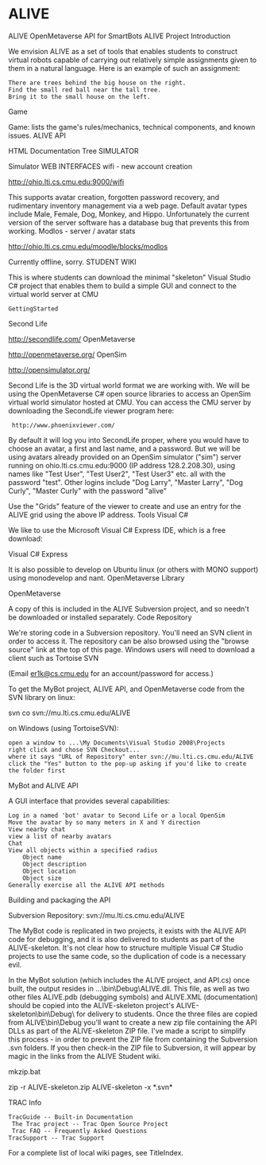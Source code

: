 # ALIVE
ALIVE OpenMetaverse API for SmartBots 
ALIVE Project
Introduction

We envision ALIVE as a set of tools that enables students to construct virtual robots capable of carrying out relatively simple assignments given to them in a natural language. Here is an example of such an assignment:

    There are trees behind the big house on the right.
    Find the small red ball near the tall tree.
    Bring it to the small house on the left. 

Game

Game: lists the game's rules/mechanics, technical components, and known issues.
ALIVE API

 HTML Documentation Tree
SIMULATOR

Simulator
WEB INTERFACES
wifi - new account creation

 http://ohio.lti.cs.cmu.edu:9000/wifi

This supports avatar creation, forgotten password recovery, and rudimentary inventory management via a web page. Default avatar types include Male, Female, Dog, Monkey, and Hippo. Unfortunately the current version of the server software has a database bug that prevents this from working.
Modlos - server / avatar stats

 http://ohio.lti.cs.cmu.edu/moodle/blocks/modlos

Currently offline, sorry.
STUDENT WIKI

This is where students can download the minimal "skeleton" Visual Studio C# project that enables them to build a simple GUI and connect to the virtual world server at CMU

    GettingStarted

Second Life

 http://secondlife.com/
OpenMetaverse

 http://openmetaverse.org/
OpenSim

 http://opensimulator.org/

Second Life is the 3D virtual world format we are working with. We will be using the OpenMetaverse C# open source libraries to access an OpenSim virtual world simulator hosted at CMU. You can access the CMU server by downloading the SecondLife viewer program here:

     http://www.phoenixviewer.com/

By default it will log you into SecondLife proper, where you would have to choose an avatar, a first and last name, and a password. But we will be using avatars already provided on an OpenSim simulator ("sim") server running on ohio.lti.cs.cmu.edu:9000 (IP address 128.2.208.30), using names like "Test User", "Test User2", "Test User3" etc. all with the password "test". Other logins include "Dog Larry", "Master Larry", "Dog Curly", "Master Curly" with the password "alive"

Use the "Grids" feature of the viewer to create and use an entry for the ALIVE grid using the above IP address.
Tools
Visual C#

We like to use the Microsoft Visual C# Express IDE, which is a free download:

 Visual C# Express

It is also possible to develop on Ubuntu linux (or others with MONO support) using monodevelop and nant.
OpenMetaverse Library

 OpenMetaverse

A copy of this is included in the ALIVE Subversion project, and so needn't be downloaded or installed separately.
Code Repository

We're storing code in a Subversion repository. You'll need an SVN client in order to access it. The repository can be also browsed using the "browse source" link at the top of this page. Windows users will need to download a client such as  Tortoise SVN

(Email er1k@cs.cmu.edu for an account/password for access.)

To get the MyBot project, ALIVE API, and OpenMetaverse code from the SVN library on linux:

svn co svn://mu.lti.cs.cmu.edu/ALIVE

on Windows (using TortoiseSVN):

    open a window to ...\My Documents\Visual Studio 2008\Projects
    right click and chose SVN Checkout...
    where it says "URL of Repository" enter svn://mu.lti.cs.cmu.edu/ALIVE
    click the "Yes" button to the pop-up asking if you'd like to create the folder first 

MyBot and ALIVE API

A GUI interface that provides several capabilities:

    Log in a named 'bot' avatar to Second Life or a local OpenSim
    Move the avatar by so many meters in X and Y direction
    View nearby chat
    view a list of nearby avatars
    Chat
    View all objects within a specified radius
        Object name
        Object description
        Object location
        Object size 
    Generally exercise all the ALIVE API methods 

Building and packaging the API

Subversion Repository: svn://mu.lti.cs.cmu.edu/ALIVE

The MyBot code is replicated in two projects, it exists with the ALIVE API code for debugging, and it is also delivered to students as part of the ALIVE-skeleton. It's not clear how to structure multiple Visual C# Studio projects to use the same code, so the duplication of code is a necessary evil.

In the MyBot solution (which includes the ALIVE project, and API.cs) once built, the output resides in ...\bin\Debug\ALIVE.dll. This file, as well as two other files ALIVE.pdb (debugging symbols) and ALIVE.XML (documentation) should be copied into the ALIVE-skeleton project's ALIVE-skeleton\bin\Debug\ for delivery to students. Once the three files are copied from ALIVE\bin\Debug you'll want to create a new zip file containing the API DLLs as part of the ALIVE-skeleton ZIP file. I've made a script to simplify this process - in order to prevent the ZIP file from containing the Subversion .svn folders. If you then check-in the ZIP file to Subversion, it will appear by magic in the links from the ALIVE Student wiki.

mkzip.bat

zip -r ALIVE-skeleton.zip ALIVE-skeleton -x \*.svn\*

TRAC Info

    TracGuide -- Built-in Documentation
     The Trac project -- Trac Open Source Project
     Trac FAQ -- Frequently Asked Questions
    TracSupport -- Trac Support 

For a complete list of local wiki pages, see TitleIndex.
